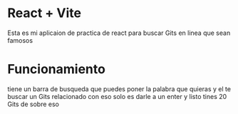 # React + Vite

Esta es mi aplicaion de practica de react para buscar Gits en linea que sean famosos

# Funcionamiento

tiene un barra de busqueda que puedes poner la palabra que quieras y el te buscar un Gits relacionado con eso solo es darle a un enter y listo tines 20 Gits de sobre eso

